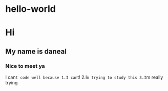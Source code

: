 # hello-world
# Hi
## My name is daneal
### Nice to meet ya
I can`t code well because
1.I can`t!
2.I`m trying to study this
3.I`m really trying
